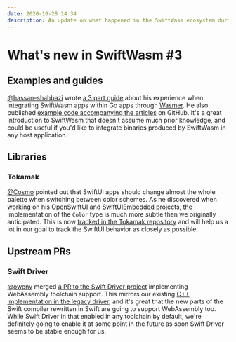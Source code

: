 ```yaml
---
date: 2020-10-28 14:34
description: An update on what happened in the SwiftWasm ecosystem during the second half of October 2020.
---
```

# What's new in SwiftWasm #3

## Examples and guides

[@hassan-shahbazi](https://github.com/hassan-shahbazi) wrote [a 3 part
guide](https://medium.com/@h.shahbazi/the-power-of-swift-web-assembly-part-1-fdfa4e9134ee) about
his experience when integrating SwiftWasm apps within Go apps through [Wasmer](https://wasmer.io/).
He also published [example code accompanying the
articles](https://github.com/hassan-shahbazi/swiftwasm-go) on GitHub. It's a great introduction
to SwiftWasm that doesn't assume much prior knowledge, and could be useful if you'd like to
integrate binaries produced by SwiftWasm in any host application.

## Libraries

### Tokamak

[@Cosmo](https://github.com/Cosmo) pointed out that SwiftUI apps should change almost the whole
palette when switching between color schemes. As he discovered when working on his
[OpenSwiftUI](https://github.com/Cosmo/OpenSwiftUI/) and [SwiftUIEmbedded](https://github.com/Cosmo/SwiftUIEmbedded)
projects, the implementation of the `Color` type is much more subtle than we originally anticipated.
This is now [tracked in the Tokamak repository](https://github.com/TokamakUI/Tokamak/issues/290) and
will help us a lot in our goal to track the SwiftUI behavior as closely as possible.

## Upstream PRs

### Swift Driver

[@owenv](https://github.com/owenv) merged [a PR to the Swift Driver
project](https://github.com/apple/swift-driver/pull/315) implementing WebAssembly toolchain
support. This mirrors our existing [C++ implementation in the legacy
driver](https://github.com/swiftwasm/swift/blob/swiftwasm/lib/Driver/WebAssemblyToolChains.cpp), and
it's great that the new parts of the Swift compiler rewritten in Swift are going to support
WebAssembly too. While Swift Driver in that enabled in any toolchain by default, we're definitely
going to enable it at some point in the future as soon Swift Driver seems to be stable enough for
us.
